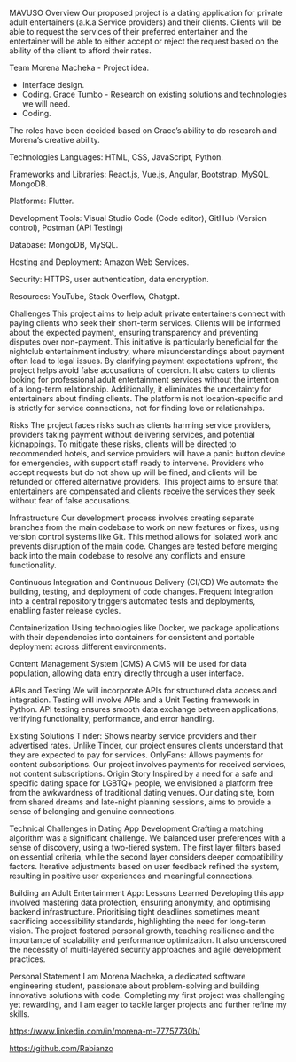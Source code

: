 MAVUSO
Overview
Our proposed project is a dating application for private adult entertainers (a.k.a Service providers) and their clients. Clients will be able to request the services of their preferred entertainer and the entertainer will be able to either accept or reject the request based on the ability of the client to afford their rates.
 
Team
Morena Macheka - Project idea. 
-  Interface design. 
-  Coding.
Grace Tumbo - Research on existing solutions and technologies we will need. 
-  Coding.
 
The roles have been decided based on Grace’s ability to do research and Morena’s creative ability.
 
 Technologies
Languages: HTML, CSS, JavaScript, Python.
 
Frameworks and Libraries: React.js, Vue.js, Angular, Bootstrap, MySQL, MongoDB.
 
Platforms: Flutter.
 
Development Tools: Visual Studio Code (Code editor), GitHub (Version control), Postman (API Testing)
 
Database: MongoDB, MySQL.
 
Hosting and Deployment: Amazon Web Services.
 
Security: HTTPS, user authentication, data encryption.
 
Resources: YouTube, Stack Overflow, Chatgpt.
 
Challenges
This project aims to help adult private entertainers connect with paying clients who seek their short-term services. Clients will be informed about the expected payment, ensuring transparency and preventing disputes over non-payment. This initiative is particularly beneficial for the nightclub entertainment industry, where misunderstandings about payment often lead to legal issues. By clarifying payment expectations upfront, the project helps avoid false accusations of coercion. It also caters to clients looking for professional adult entertainment services without the intention of a long-term relationship. Additionally, it eliminates the uncertainty for entertainers about finding clients. The platform is not location-specific and is strictly for service connections, not for finding love or relationships.

Risks
The project faces risks such as clients harming service providers, providers taking payment without delivering services, and potential kidnappings. To mitigate these risks, clients will be directed to recommended hotels, and service providers will have a panic button device for emergencies, with support staff ready to intervene. Providers who accept requests but do not show up will be fined, and clients will be refunded or offered alternative providers. This project aims to ensure that entertainers are compensated and clients receive the services they seek without fear of false accusations.

Infrastructure
Our development process involves creating separate branches from the main codebase to work on new features or fixes, using version control systems like Git. This method allows for isolated work and prevents disruption of the main code. Changes are tested before merging back into the main codebase to resolve any conflicts and ensure functionality.

Continuous Integration and Continuous Delivery (CI/CD)
We automate the building, testing, and deployment of code changes. Frequent integration into a central repository triggers automated tests and deployments, enabling faster release cycles.

Containerization
Using technologies like Docker, we package applications with their dependencies into containers for consistent and portable deployment across different environments.

Content Management System (CMS)
A CMS will be used for data population, allowing data entry directly through a user interface.

APIs and Testing
We will incorporate APIs for structured data access and integration. Testing will involve APIs and a Unit Testing framework in Python. API testing ensures smooth data exchange between applications, verifying functionality, performance, and error handling.

Existing Solutions
Tinder: Shows nearby service providers and their advertised rates. Unlike Tinder, our project ensures clients understand that they are expected to pay for services.
OnlyFans: Allows payments for content subscriptions. Our project involves payments for received services, not content subscriptions.
Origin Story
Inspired by a need for a safe and specific dating space for LGBTQ+ people, we envisioned a platform free from the awkwardness of traditional dating venues. Our dating site, born from shared dreams and late-night planning sessions, aims to provide a sense of belonging and genuine connections.

Technical Challenges in Dating App Development
Crafting a matching algorithm was a significant challenge. We balanced user preferences with a sense of discovery, using a two-tiered system. The first layer filters based on essential criteria, while the second layer considers deeper compatibility factors. Iterative adjustments based on user feedback refined the system, resulting in positive user experiences and meaningful connections.

Building an Adult Entertainment App: Lessons Learned
Developing this app involved mastering data protection, ensuring anonymity, and optimising backend infrastructure. Prioritising tight deadlines sometimes meant sacrificing accessibility standards, highlighting the need for long-term vision. The project fostered personal growth, teaching resilience and the importance of scalability and performance optimization. It also underscored the necessity of multi-layered security approaches and agile development practices.

Personal Statement
I am Morena Macheka, a dedicated software engineering student, passionate about problem-solving and building innovative solutions with code. Completing my first project was challenging yet rewarding, and I am eager to tackle larger projects and further refine my skills.
 
https://www.linkedin.com/in/morena-m-77757730b/

https://github.com/Rabianzo

